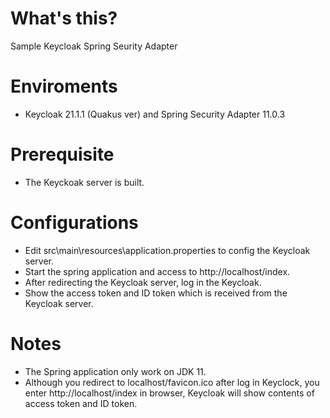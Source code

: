 # What's this?

Sample Keycloak Spring Seurity Adapter

# Enviroments

- Keycloak 21.1.1 (Quakus ver) and Spring Security Adapter 11.0.3

# Prerequisite

- The Keyckoak server is built.

# Configurations

- Edit src\main\resources\application.properties to config the Keycloak server.
- Start the spring application and access to http://localhost/index.
- After redirecting the Keycloak server, log in the Keycloak.
- Show the access token and ID token which is received from the Keycloak server.

# Notes

- The Spring application only work on JDK 11.
- Although you redirect to localhost/favicon.ico after log in Keyclock, you enter http://localhost/index in browser, Keycloak will show contents of access token and ID token.
